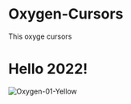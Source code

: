 # Oxygen-Cursors
This oxyge cursors
# Hello 2022!

![Oxygen-01-Yellow](https://images.pling.com/img/00/00/47/95/09/1197432/0d75b4aa3b8b2770a2ec61d43cc97b9dd141.png"Oxygen-01-Yellow")
